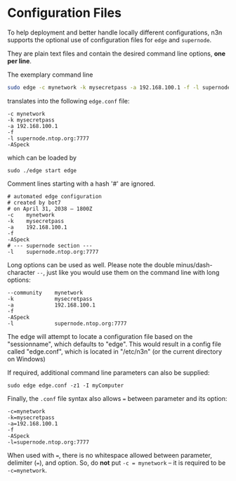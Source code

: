 # Configuration Files

To help deployment and better handle locally different configurations, n3n
supports the optional use of configuration files for `edge` and `supernode`.

They are plain text files and contain the desired command line options, **one
per line**.

The exemplary command line

```bash
sudo edge -c mynetwork -k mysecretpass -a 192.168.100.1 -f -l supernode.ntop.org:7777
```

translates into the following `edge.conf` file:

```
-c mynetwork
-k mysecretpass
-a 192.168.100.1
-f
-l supernode.ntop.org:7777
-ASpeck
```

which can be loaded by

```
sudo ./edge start edge
```

Comment lines starting with a hash '#' are ignored.

```
# automated edge configuration
# created by bot7
# on April 31, 2038 – 1800Z
-c    mynetwork
-k    mysecretpass
-a    192.168.100.1
-f
-ASpeck
# --- supernode section ---
-l    supernode.ntop.org:7777
```

Long options can be used as well. Please note the double minus/dash-character `--`, just like you would use them on the command line with long options:

```
--community    mynetwork
-k             mysecretpass
-a             192.168.100.1
-f
-ASpeck
-l             supernode.ntop.org:7777
```

The edge will attempt to locate a configuration file based on the "sessionname", which
defaults to "edge".  This would result in a config file called "edge.conf", which is
located in "/etc/n3n" (or the current directory on Windows)

If required, additional command line parameters can also be supplied:

```
sudo edge edge.conf -z1 -I myComputer
```

Finally, the `.conf` file syntax also allows `=` between parameter and its option:

```
-c=mynetwork
-k=mysecretpass
-a=192.168.100.1
-f
-ASpeck
-l=supernode.ntop.org:7777
```

When used with `=`, there is no whitespace allowed between parameter, delimiter (`=`), and option. So, do **not** put `-c = mynetwork` – it is required to be `-c=mynetwork`.
